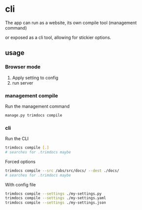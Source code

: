 # cli

The app can run as a website, its own compile tool (management command)

or exposed as a cli tool, allowing for stickier options.

## usage

### Browser mode

1. Apply setting to config
2. run server


### management compile

Run the management command

```bash
manage.py trimdocs compile
```

### cli

Run the CLI

```bash
trimdocs compile [.]
# searches for .trimdocs maybe
```

Forced options

```bash
trimdocs compile --src /abs/src/docs/ --dest ./docs/
# searches for .trimdocs maybe
```

With config file
```bash
trimdocs compile --settings ./my-settings.py
trimdocs compile --settings ./my-settings.yaml
trimdocs compile --settings ./my-settings.json
```
